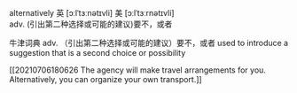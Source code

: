 alternatively
英 [ɔːlˈtɜːnətɪvli]   美 [ɔːlˈtɜːrnətɪvli]  
adv.
(引出第二种选择或可能的建议)要不，或者


牛津词典
adv.
（引出第二种选择或可能的建议）要不，或者
used to introduce a suggestion that is a second choice or possibility

[[20210706180626 The agency will make travel arrangements for you. Alternatively, you can organize your own transport.]]

